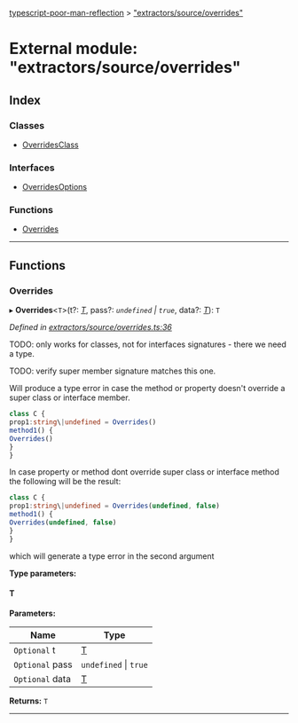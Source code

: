 [typescript-poor-man-reflection](../README.md) > ["extractors/source/overrides"](../modules/_extractors_source_overrides_.md)

# External module: "extractors/source/overrides"

## Index

### Classes

* [OverridesClass](../classes/_extractors_source_overrides_.overridesclass.md)

### Interfaces

* [OverridesOptions](../interfaces/_extractors_source_overrides_.overridesoptions.md)

### Functions

* [Overrides](_extractors_source_overrides_.md#overrides)

---

## Functions

<a id="overrides"></a>

###  Overrides

▸ **Overrides**<`T`>(t?: *[T]()*, pass?: *`undefined` \| `true`*, data?: *[T]()*): `T`

*Defined in [extractors/source/overrides.ts:36](https://github.com/cancerberoSgx/typescript-poor-man-reflection/blob/f1306fa/src/extractors/source/overrides.ts#L36)*

TODO: only works for classes, not for interfaces signatures - there we need a type.

TODO: verify super member signature matches this one.

Will produce a type error in case the method or property doesn't override a super class or interface member.

```ts
class C {
prop1:string\|undefined = Overrides()
method1() {
Overrides()
}
}
```

In case property or method dont override super class or interface method the following will be the result:

```ts
class C {
prop1:string\|undefined = Overrides(undefined, false)
method1() {
Overrides(undefined, false)
}
}
```

which will generate a type error in the second argument

**Type parameters:**

#### T 
**Parameters:**

| Name | Type |
| ------ | ------ |
| `Optional` t | [T]() |
| `Optional` pass | `undefined` \| `true` |
| `Optional` data | [T]() |

**Returns:** `T`

___

